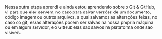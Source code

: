 Nessa outra etapa aprendi e ainda estou aprendendo sobre o Git & GitHub, vi para que eles servem, no caso para salvar versóes de um documento, código imagem ou outros arquivos, a qual salvamos as alterações feitas, no caso do git, essas alterações podem ser salvas na nossa propria máquina ou em algum servidor, e o GitHub elas são salvos na plataforma onde são visíveis. 
